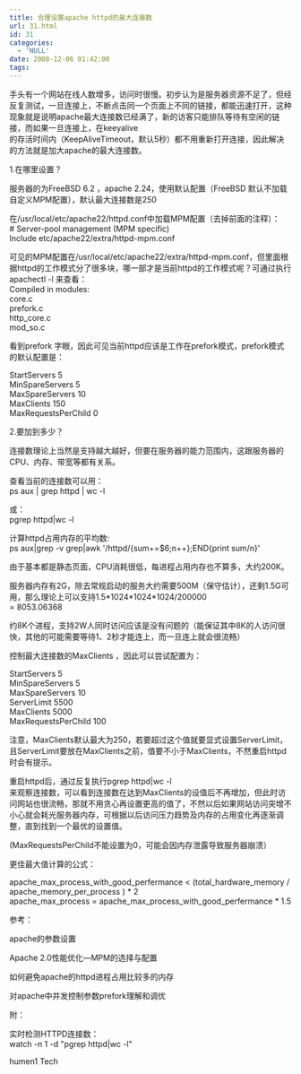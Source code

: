 ```yaml
---
title: 合理设置apache httpd的最大连接数
url: 31.html
id: 31
categories:
  - 'NULL'
date: 2008-12-06 01:42:00
tags:
---
```


手头有一个网站在线人数增多，访问时很慢。初步认为是服务器资源不足了，但经反复测试，一旦连接上，不断点击同一个页面上不同的链接，都能迅速打开，这种现象就是说明apache最大连接数已经满了，新的访客只能排队等待有空闲的链接，而如果一旦连接上，在keeyalive  
的存活时间内（KeepAliveTimeout，默认5秒）都不用重新打开连接，因此解决的方法就是加大apache的最大连接数。

1.在哪里设置？

服务器的为FreeBSD 6.2 ，apache 2.24，使用默认配置（FreeBSD 默认不加载自定义MPM配置），默认最大连接数是250

在/usr/local/etc/apache22/httpd.conf中加载MPM配置（去掉前面的注释）：  
\# Server-pool management (MPM specific)  
Include etc/apache22/extra/httpd-mpm.conf

可见的MPM配置在/usr/local/etc/apache22/extra/httpd-mpm.conf，但里面根据httpd的工作模式分了很多块，哪一部才是当前httpd的工作模式呢？可通过执行  
apachectl -l 来查看：  
Compiled in modules:  
core.c  
prefork.c  
http_core.c  
mod_so.c

看到prefork 字眼，因此可见当前httpd应该是工作在prefork模式，prefork模式的默认配置是：  
  
StartServers 5  
MinSpareServers 5  
MaxSpareServers 10  
MaxClients 150  
MaxRequestsPerChild 0  

2.要加到多少？

连接数理论上当然是支持越大越好，但要在服务器的能力范围内，这跟服务器的CPU、内存、带宽等都有关系。

查看当前的连接数可以用：  
ps aux | grep httpd | wc -l

或：  
pgrep httpd|wc -l

计算httpd占用内存的平均数:  
ps aux|grep -v grep|awk '/httpd/{sum+=$6;n++};END{print sum/n}'

由于基本都是静态页面，CPU消耗很低，每进程占用内存也不算多，大约200K。

服务器内存有2G，除去常规启动的服务大约需要500M（保守估计），还剩1.5G可用，那么理论上可以支持1.5\*1024\*1024*1024/200000  
= 8053.06368

约8K个进程，支持2W人同时访问应该是没有问题的（能保证其中8K的人访问很快，其他的可能需要等待1、2秒才能连上，而一旦连上就会很流畅）

控制最大连接数的MaxClients ，因此可以尝试配置为：  
  
StartServers 5  
MinSpareServers 5  
MaxSpareServers 10  
ServerLimit 5500  
MaxClients 5000  
MaxRequestsPerChild 100  

注意，MaxClients默认最大为250，若要超过这个值就要显式设置ServerLimit，且ServerLimit要放在MaxClients之前，值要不小于MaxClients，不然重启httpd时会有提示。

重启httpd后，通过反复执行pgrep httpd|wc -l  
来观察连接数，可以看到连接数在达到MaxClients的设值后不再增加，但此时访问网站也很流畅，那就不用贪心再设置更高的值了，不然以后如果网站访问突增不小心就会耗光服务器内存，可根据以后访问压力趋势及内存的占用变化再逐渐调整，直到找到一个最优的设置值。

(MaxRequestsPerChild不能设置为0，可能会因内存泄露导致服务器崩溃）

更佳最大值计算的公式：

apache\_max\_process\_with\_good\_perfermance < (total\_hardware_memory /  
apache\_memory\_per_process ) * 2  
apache\_max\_process = apache\_max\_process\_with\_good_perfermance * 1.5

参考：

apache的参数设置

Apache 2.0性能优化―MPM的选择与配置

如何避免apache的httpd进程占用比较多的内存

对apache中并发控制参数prefork理解和调优

附：

实时检测HTTPD连接数：  
watch -n 1 -d "pgrep httpd|wc -l"

humen1 Tech